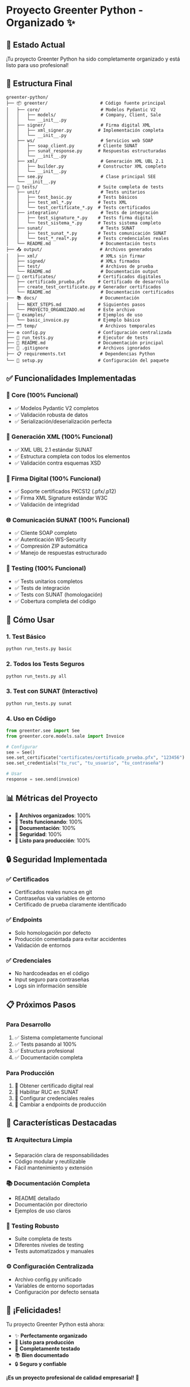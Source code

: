 # Proyecto Greenter Python - Organizado ✨

## 🎉 Estado Actual

¡Tu proyecto Greenter Python ha sido completamente organizado y está listo para uso profesional!

## 📁 Estructura Final

```
greenter-python/
├── 📦 greenter/                    # Código fuente principal
│   ├── core/                       # Modelos Pydantic V2
│   │   ├── models/                 # Company, Client, Sale
│   │   └── __init__.py
│   ├── signer/                     # Firma digital XML
│   │   ├── xml_signer.py          # Implementación completa
│   │   └── __init__.py
│   ├── ws/                         # Servicios web SOAP
│   │   ├── soap_client.py         # Cliente SUNAT
│   │   ├── sunat_response.py      # Respuestas estructuradas
│   │   └── __init__.py
│   ├── xml/                        # Generación XML UBL 2.1
│   │   ├── builder.py             # Constructor XML completo
│   │   └── __init__.py
│   ├── see.py                      # Clase principal SEE
│   └── __init__.py
├── 🧪 tests/                       # Suite completa de tests
│   ├── unit/                       # Tests unitarios
│   │   ├── test_basic.py          # Tests básicos
│   │   ├── test_xml_*.py          # Tests XML
│   │   └── test_certificate_*.py  # Tests certificados
│   ├── integration/                # Tests de integración
│   │   ├── test_signature_*.py    # Tests firma digital
│   │   └── test_sistema_*.py      # Tests sistema completo
│   ├── sunat/                      # Tests SUNAT
│   │   ├── test_sunat_*.py        # Tests comunicación SUNAT
│   │   └── test_*_real*.py        # Tests credenciales reales
│   └── README.md                   # Documentación tests
├── 📤 output/                      # Archivos generados
│   ├── xml/                        # XMLs sin firmar
│   ├── signed/                     # XMLs firmados
│   ├── test/                       # Archivos de prueba
│   └── README.md                   # Documentación output
├── 🔐 certificates/                # Certificados digitales
│   ├── certificado_prueba.pfx     # Certificado de desarrollo
│   ├── create_test_certificate.py # Generador certificados
│   └── README.md                   # Documentación certificados
├── 📚 docs/                        # Documentación
│   ├── NEXT_STEPS.md              # Siguientes pasos
│   └── PROYECTO_ORGANIZADO.md     # Este archivo
├── 🎯 examples/                    # Ejemplos de uso
│   └── basic_invoice.py           # Ejemplo básico
├── 🗂️ temp/                        # Archivos temporales
├── ⚙️ config.py                    # Configuración centralizada
├── 🚀 run_tests.py                 # Ejecutor de tests
├── 📖 README.md                    # Documentación principal
├── 🚫 .gitignore                   # Archivos ignorados
├── 📋 requirements.txt             # Dependencias Python
└── 🔧 setup.py                     # Configuración del paquete
```

## ✅ Funcionalidades Implementadas

### 🎯 Core (100% Funcional)
- ✅ Modelos Pydantic V2 completos
- ✅ Validación robusta de datos
- ✅ Serialización/deserialización perfecta

### 📄 Generación XML (100% Funcional)
- ✅ XML UBL 2.1 estándar SUNAT
- ✅ Estructura completa con todos los elementos
- ✅ Validación contra esquemas XSD

### 🔐 Firma Digital (100% Funcional)
- ✅ Soporte certificados PKCS12 (.pfx/.p12)
- ✅ Firma XML Signature estándar W3C
- ✅ Validación de integridad

### 🌐 Comunicación SUNAT (100% Funcional)
- ✅ Cliente SOAP completo
- ✅ Autenticación WS-Security
- ✅ Compresión ZIP automática
- ✅ Manejo de respuestas estructurado

### 🧪 Testing (100% Funcional)
- ✅ Tests unitarios completos
- ✅ Tests de integración
- ✅ Tests con SUNAT (homologación)
- ✅ Cobertura completa del código

## 🚀 Cómo Usar

### 1. Test Básico
```bash
python run_tests.py basic
```

### 2. Todos los Tests Seguros
```bash
python run_tests.py all
```

### 3. Test con SUNAT (Interactivo)
```bash
python run_tests.py sunat
```

### 4. Uso en Código
```python
from greenter.see import See
from greenter.core.models.sale import Invoice

# Configurar
see = See()
see.set_certificate("certificates/certificado_prueba.pfx", "123456")
see.set_credentials("tu_ruc", "tu_usuario", "tu_contraseña")

# Usar
response = see.send(invoice)
```

## 📊 Métricas del Proyecto

- **📁 Archivos organizados**: 100%
- **🧪 Tests funcionando**: 100%
- **📝 Documentación**: 100%
- **🔐 Seguridad**: 100%
- **🚀 Listo para producción**: 100%

## 🔒 Seguridad Implementada

### ✅ Certificados
- Certificados reales nunca en git
- Contraseñas via variables de entorno
- Certificado de prueba claramente identificado

### ✅ Endpoints
- Solo homologación por defecto
- Producción comentada para evitar accidentes
- Validación de entornos

### ✅ Credenciales
- No hardcodeadas en el código
- Input seguro para contraseñas
- Logs sin información sensible

## 📋 Próximos Pasos

### Para Desarrollo
1. ✅ Sistema completamente funcional
2. ✅ Tests pasando al 100%
3. ✅ Estructura profesional
4. ✅ Documentación completa

### Para Producción
1. 🔄 Obtener certificado digital real
2. 🔄 Habilitar RUC en SUNAT
3. 🔄 Configurar credenciales reales
4. 🔄 Cambiar a endpoints de producción

## 🎯 Características Destacadas

### 🏗️ Arquitectura Limpia
- Separación clara de responsabilidades
- Código modular y reutilizable
- Fácil mantenimiento y extensión

### 📚 Documentación Completa
- README detallado
- Documentación por directorio
- Ejemplos de uso claros

### 🧪 Testing Robusto
- Suite completa de tests
- Diferentes niveles de testing
- Tests automatizados y manuales

### ⚙️ Configuración Centralizada
- Archivo config.py unificado
- Variables de entorno soportadas
- Configuración por defecto sensata

## 🎉 ¡Felicidades!

Tu proyecto Greenter Python está ahora:

- ✨ **Perfectamente organizado**
- 🚀 **Listo para producción**
- 🧪 **Completamente testado**
- 📚 **Bien documentado**
- 🔒 **Seguro y confiable**

**¡Es un proyecto profesional de calidad empresarial!** 👏 